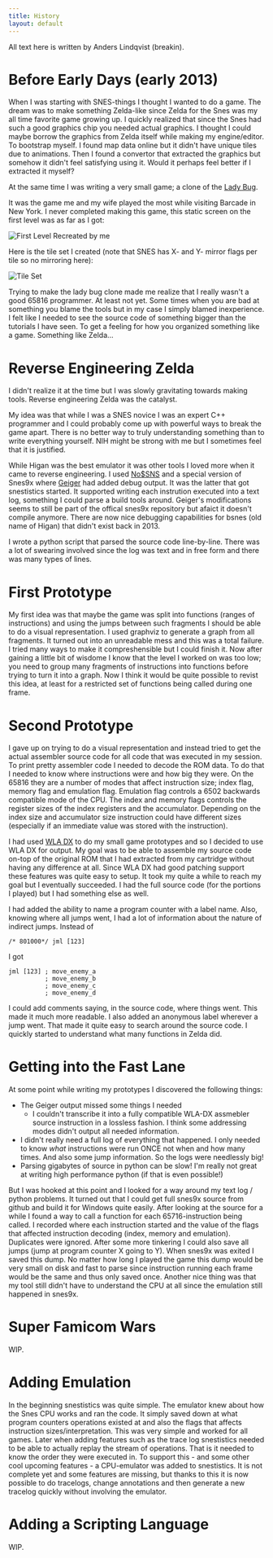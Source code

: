 ```yaml
---
title: History
layout: default
---
```

All text here is written by Anders Lindqvist (breakin).

Before Early Days (early 2013)
==============================
When I was starting with SNES-things I thought I wanted to do a game. The dream was to make something Zelda-like since Zelda for the Snes was my all time favorite game growing up. I quickly realized that since the Snes had such a good graphics chip you needed actual graphics. I thought I could maybe borrow the graphics from Zelda itself while making my engine/editor. To bootstrap myself. I found map data online but it didn't have unique tiles due to animations. Then I found a convertor that extracted the graphics but somehow it didn't feel satisfying using it. Would it perhaps feel better if I extracted it myself?

At the same time I was writing a very small game; a clone of the [Lady Bug](https://www.youtube.com/watch?v=_K7BHmrEsSk).

It was the game me and my wife played the most while visiting Barcade in New York. I never completed making this game, this static screen on the first level was as far as I got:

![First Level Recreated by me](/images/ladybug-level.png)

Here is the tile set I created (note that SNES has X- and Y- mirror flags per tile so no mirroring here):

![Tile Set](/images/ladybug-tiles.png)

Trying to make the lady bug clone made me realize that I really wasn't a good 65816 programmer. At least not yet. Some times when you are bad at something you blame the tools but in my case I simply blamed inexperience. I felt like I needed to see the source code of something bigger than the tutorials I have seen. To get a feeling for how you organized something like a game. Something like Zelda...

Reverse Engineering Zelda
=========================
I didn't realize it at the time but I was slowly gravitating towards making tools. Reverse engineering Zelda was the catalyst.

My idea was that while I was a SNES novice I was an expert C++ programmer and I could probably come up with powerful ways to break the game apart. There is no better way to truly understanding something than to write everything yourself. NIH might be strong with me but I sometimes feel that it is justified.

While Higan was the best emulator it was other tools I loved more when it came to reverse engineering. I used [No$SNS](http://problemkaputt.de/sns.htm) and a special version of Snes9x where [Geiger](http://geigercount.net/crypt/) had added debug output. It was the latter that got snestistics started. It supported writing each instrution executed into a text log, something I could parse a build tools around. Geiger's modifications seems to still be part of the offical snes9x repository but afaict it doesn't compile anymore. There are now nice debugging capabilities for bsnes (old name of Higan) that didn't exist back in 2013.

I wrote a python script that parsed the source code line-by-line. There was a lot of swearing involved since the log was text and in free form and there was many types of lines.

First Prototype
===============
My first idea was that maybe the game was split into functions (ranges of instructions) and using the jumps between such fragments I should be able to do a visual representation. I used graphviz to generate a graph from all fragments. It turned out into an unreadable mess and this was a total failure. I tried many ways to make it compreshensible but I could finish it. Now after gaining a little bit of wisdome I know that the level I worked on was too low; you need to group many fragments of instructions into functions before trying to turn it into a graph. Now I think it would be quite possible to revist this idea, at least for a restricted set of functions being called during one frame.

Second Prototype
================
I gave up on trying to do a visual representation and instead tried to get the actual assembler source code for all code that was executed in my session. To print pretty assembler code I needed to decode the ROM data. To do that I needed to know where instructions were and how big they were. On the 65816 they are a number of modes that affect instruction size; index flag, memory flag and emulation flag. Emulation flag controls a 6502 backwards compatible mode of the CPU. The index and memory flags controls the register sizes of the index registers and the accumulator. Depending on the index size and accumulator size instruction could have different sizes (especially if an immediate value was stored with the instruction).

I had used [WLA DX](https://github.com/vhelin/wla-dx) to do my small game prototypes and so I decided to use WLA DX for output. My goal was to be able to assemble my source code on-top of the original ROM that I had extracted from my cartridge without having any difference at all. Since WLA DX had good patching support these features was quite easy to setup. It took my quite a while to reach my goal but I eventually succeeded. I had the full source code (for the portions I played) but I had something else as well.

I had added the ability to name a program counter with a label name. Also, knowing where all jumps went, I had a lot of information about the nature of indirect jumps. Instead of

~~~~~~~~~~~
/* 801000*/ jml [123] 
~~~~~~~~~~~
I got
~~~~~~~~~~~
jml [123] ; move_enemy_a
          ; move_enemy_b
          ; move_enemy_c
          ; move_enemy_d
~~~~~~~~~~~
I could add comments saying, in the source code, where things went. This made it much more readable. I also added an anonymous label wherever a jump went.
That made it quite easy to search around the source code. I quickly started to understand what many functions in Zelda did.

Getting into the Fast Lane
==========================
At some point while writing my prototypes I discovered the following things:

* The Geiger output missed some things I needed
	* I couldn't transcribe it into a fully compatible WLA-DX assmebler source instruction in a lossless fashion. I think some addressing modes didn't output all needed information.
* I didn't really need a full log of everything that happened. I only needed to know _what_ instructions were run ONCE not when and how many times. And also some jump information. So the logs were needlessly big!
* Parsing gigabytes of source in python can be slow! I'm really not great at writing high performance python (if that is even possible!)

But I was hooked at this point and I looked for a way around my text log / python problems. It turned out that I could get full snes9x source from github and build it for Windows quite easily. After looking at the source for a while I found a way to call a function for each 65716-instruction being called. I recorded where each instruction started and the value of the flags that affected instruction decoding (index, memory and emulation). Duplicates were ignored. After some more tinkering I could also save all jumps (jump at program counter X going to Y). When snes9x was exited I saved this dump. No matter how long I played the game this dump would be very small on disk and fast to parse since instruction running each frame would be the same and thus only saved once. Another nice thing was that my tool still didn't have to understand the CPU at all since the emulation still happened in snes9x.

Super Famicom Wars
==================
WIP.

Adding Emulation
================
In the beginning snestistics was quite simple. The emulator knew about how the Snes CPU works and ran the code. It simply saved down at what program counters operations existed at and also the flags that affects instruction sizes/interpretation. This was very simple and worked for all games. Later when adding features such as the trace log snestistics needed to be able to actually replay the stream of operations. That is it needed to know the order they were executed in. To support this - and some other cool upcoming features - a CPU-emulator was added to snestistics. It is not complete yet and some features are missing, but thanks to this it is now possible to do tracelogs, change annotations and then generate a new tracelog quickly without involving the emulator.

Adding a Scripting Language
===========================
WIP.
